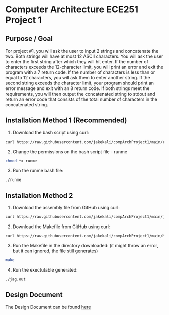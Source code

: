 # Computer Architecture ECE251 Project 1
## Purpose / Goal

For project #1, you will ask the user to input 2 strings and concatenate the two. Both strings will have at most 12 ASCII characters. You will ask the user to enter the first string after which they will hit enter. If the number of characters exceeds the 12-character limit, you will print an error and exit the program with a 7 return code. If the number of characters is less than or equal to 12 characters, you will ask them to enter another string. If the second string exceeds the character limit, your program should print an error message and exit with an 8 return code. If both strings meet the requirements, you will then output the concatenated string to stdout and return an error code that consists of the total number of characters in the concatenated string.

## Installation Method 1 (Recommended) 
1. Download the bash script using curl: 
```bash
curl https://raw.githubusercontent.com/jakekali/compArchProject1/main/runme --output runme
```
2. Change the permissions on the bash script file - runme
```bash
chmod +x runme
```
3. Run the runme bash file: 
```bash
./runme
```

## Installation Method 2
1. Download the assembly file from GitHub using curl:
```bash
curl https://raw.githubusercontent.com/jakekali/compArchProject1/main/jag.s --output jag.s
```
2. Download the Makefile from GitHub using curl: 
```bash
curl https://raw.githubusercontent.com/jakekali/compArchProject1/main/Makefile --output Makefile
```
3. Run the Makefile in the directory downloaded: (it might throw an error, but it can ignored, the file still generates)
```bash
make
```
4. Run the exectutable generated: 
```bash
./jag.out
```

## Design Document
The Design Document can be found [here](../main/Design%20Document%20-%20Project%20%231.pdf) 
